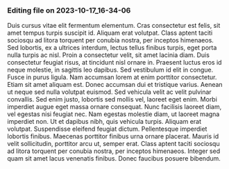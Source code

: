 

### Editing file on 2023-10-17_16-34-06

Duis cursus vitae elit fermentum elementum. Cras consectetur est felis, sit amet tempus turpis suscipit id. Aliquam erat volutpat. Class aptent taciti sociosqu ad litora torquent per conubia nostra, per inceptos himenaeos. Sed lobortis, ex a ultrices interdum, lectus tellus finibus turpis, eget porta nulla turpis ac nisl. Proin a consectetur velit, sit amet lacinia diam. Duis consectetur feugiat risus, at tincidunt nisl ornare in. Praesent luctus eros id neque molestie, in sagittis leo dapibus. Sed vestibulum id elit in congue. Fusce in purus ligula. Nam accumsan lorem at enim porttitor consectetur. Etiam sit amet aliquam est. Donec accumsan dui et tristique varius.
Aenean ut neque sed nulla volutpat euismod. Sed vehicula velit ac velit pulvinar convallis. Sed enim justo, lobortis sed mollis vel, laoreet eget enim. Morbi imperdiet augue eget massa ornare consequat. Nunc facilisis laoreet diam, vel egestas nisi feugiat nec. Nam egestas molestie diam, ut laoreet magna imperdiet non. Ut et dapibus nibh, quis vehicula turpis. Aliquam erat volutpat. Suspendisse eleifend feugiat dictum. Pellentesque imperdiet lobortis finibus. Maecenas porttitor finibus urna ornare placerat. Mauris id velit sollicitudin, porttitor arcu ut, semper erat. Class aptent taciti sociosqu ad litora torquent per conubia nostra, per inceptos himenaeos. Integer sed quam sit amet lacus venenatis finibus. Donec faucibus posuere bibendum.


